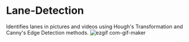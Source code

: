 # Lane-Detection
Identifies lanes in pictures and videos using Hough's Transformation and Canny's Edge Detection methods.
![ezgif com-gif-maker](https://user-images.githubusercontent.com/52134872/97106629-f2ffb480-16e8-11eb-9f4f-9adf1082f9b9.gif)
